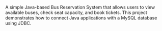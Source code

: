 A simple Java-based Bus Reservation System that allows users to view available buses, check seat capacity, and book tickets. This project demonstrates how to connect Java applications with a MySQL database using JDBC.
